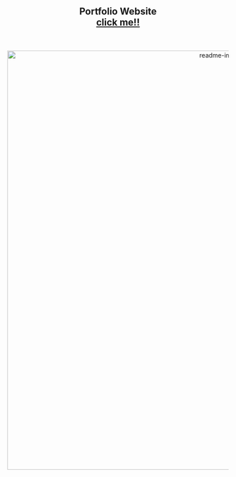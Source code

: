 <h2 align="center">
  Portfolio Website<br/>
  <a href="https://dapper-semolina-192bab.netlify.app" target="_blank">click me!!</a>
</h2>
<br/>
<br/>
<div align="center">
<img width="956" alt="readme-image" src="https://github.com/mnr-23/Portfolio-master/assets/155671723/535af719-e2fe-4ed2-9626-2b393f9b0176">
</div>
